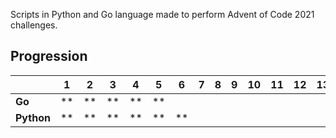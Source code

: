 Scripts in Python and Go language made to perform Advent of Code 2021 challenges. 
## Progression 
|            |  1 |  2 |  3 |  4 |  5 |  6 |  7 |  8 |  9 | 10 | 11 | 12 | 13 | 14 | 15 | 16 | 17 | 18 | 19 | 20 | 21 | 22 | 24 |
|------------|----|----|----|----|----|----|----|----|----|----|----|----|----|----|----|----|----|----|----|----|----|----|----|
| __Go__     | ** | ** | ** | ** | ** |    |    |    |    |    |    |    |    |    |    |    |    |    |    |    |    |    |    |
| __Python__ | ** | ** | ** | ** | ** | ** |    |    |    |    |    |    |    |    |    |    |    |    |    |    |    |    |    |